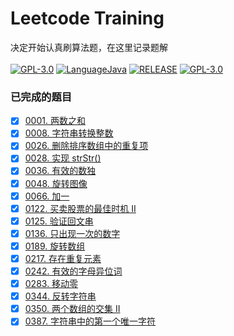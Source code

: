# Leetcode Training
决定开始认真刷算法题，在这里记录题解<br><br>
[![GPL-3.0](https://img.shields.io/badge/leetcode-training-f89f1b?style=flat&logo=leetcode)](https://img.shields.io/badge/leetcode-training-f89f1b?style=flat&logo=leetcode)
[![LanguageJava](https://img.shields.io/badge/language-java-yellowgreen)](https://img.shields.io/badge/language-java-yellowgreen)
[![RELEASE](https://img.shields.io/badge/RELEASE-1.0--SNAPSHOT-blue.svg)](https://img.shields.io/badge/RELEASE-1.0--SNAPSHOT-blue.svg)
[![GPL-3.0](https://img.shields.io/badge/license-GPL--3.0-blue.svg)](LICENSE)

### 已完成的题目
- [x] [0001. 两数之和](https://github.com/JiangYongKang/leetcode_training/blob/master/src/main/java/com/leetcode/training/Number0001.java)
- [x] [0008. 字符串转换整数](https://github.com/JiangYongKang/leetcode_training/blob/master/src/main/java/com/leetcode/training/Number0008.java)
- [x] [0026. 删除排序数组中的重复项](https://github.com/JiangYongKang/leetcode_training/blob/master/src/main/java/com/leetcode/training/Number0026.java)
- [x] [0028. 实现 strStr()](https://github.com/JiangYongKang/leetcode_training/blob/master/src/main/java/com/leetcode/training/Number0028.java)
- [x] [0036. 有效的数独](https://github.com/JiangYongKang/leetcode_training/blob/master/src/main/java/com/leetcode/training/Number0036.java)
- [x] [0048. 旋转图像](https://github.com/JiangYongKang/leetcode_training/blob/master/src/main/java/com/leetcode/training/Number0048.java)
- [x] [0066. 加一](https://github.com/JiangYongKang/leetcode_training/blob/master/src/main/java/com/leetcode/training/Number0066.java)
- [x] [0122. 买卖股票的最佳时机 II](https://github.com/JiangYongKang/leetcode_training/blob/master/src/main/java/com/leetcode/training/Number0122.java)
- [x] [0125. 验证回文串](https://github.com/JiangYongKang/leetcode_training/blob/master/src/main/java/com/leetcode/training/Number0125.java)
- [x] [0136. 只出现一次的数字](https://github.com/JiangYongKang/leetcode_training/blob/master/src/main/java/com/leetcode/training/Number0136.java)
- [x] [0189. 旋转数组](https://github.com/JiangYongKang/leetcode_training/blob/master/src/main/java/com/leetcode/training/Number0189.java)
- [x] [0217. 存在重复元素](https://github.com/JiangYongKang/leetcode_training/blob/master/src/main/java/com/leetcode/training/Number0217.java)
- [x] [0242. 有效的字母异位词](https://github.com/JiangYongKang/leetcode_training/blob/master/src/main/java/com/leetcode/training/Number0242.java)
- [x] [0283. 移动零](https://github.com/JiangYongKang/leetcode_training/blob/master/src/main/java/com/leetcode/training/Number0283.java)
- [x] [0344. 反转字符串](https://github.com/JiangYongKang/leetcode_training/blob/master/src/main/java/com/leetcode/training/Number0344.java)
- [x] [0350. 两个数组的交集 II](https://github.com/JiangYongKang/leetcode_training/blob/master/src/main/java/com/leetcode/training/Number0350.java)
- [x] [0387. 字符串中的第一个唯一字符](https://github.com/JiangYongKang/leetcode_training/blob/master/src/main/java/com/leetcode/training/Number0387.java)